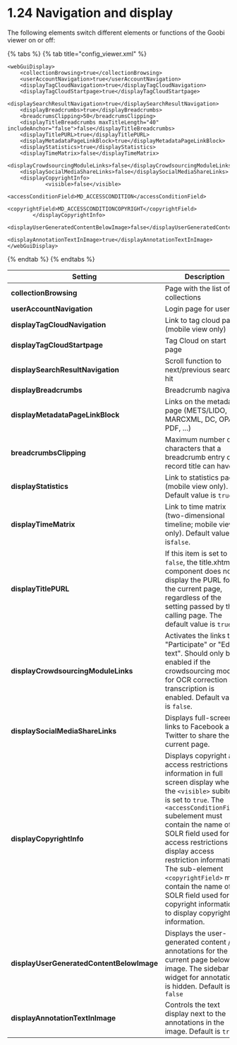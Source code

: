 # 1.24 Navigation and display

The following elements switch different elements or functions of the Goobi viewer on or off:

{% tabs %}
{% tab title="config_viewer.xml" %}
```markup
<webGuiDisplay>
    <collectionBrowsing>true</collectionBrowsing>
    <userAccountNavigation>true</userAccountNavigation>
    <displayTagCloudNavigation>true</displayTagCloudNavigation>
    <displayTagCloudStartpage>true</displayTagCloudStartpage>
    <displaySearchResultNavigation>true</displaySearchResultNavigation>
    <displayBreadcrumbs>true</displayBreadcrumbs>
    <breadcrumsClipping>50</breadcrumsClipping>
    <displayTitleBreadcrumbs maxTitleLength="40" includeAnchor="false">false</displayTitleBreadcrumbs>
    <displayTitlePURL>true</displayTitlePURL>
    <displayMetadataPageLinkBlock>true</displayMetadataPageLinkBlock>
    <displayStatistics>true</displayStatistics>
    <displayTimeMatrix>false</displayTimeMatrix>
    <displayCrowdsourcingModuleLinks>false</displayCrowdsourcingModuleLinks>
    <displaySocialMediaShareLinks>false</displaySocialMediaShareLinks>
    <displayCopyrightInfo>
			<visible>false</visible>
			<accessConditionField>MD_ACCESSCONDITION</accessConditionField>
			<copyrightField>MD_ACCESSCONDITIONCOPYRIGHT</copyrightField>
		</displayCopyrightInfo>
		<displayUserGeneratedContentBelowImage>false</displayUserGeneratedContentBelowImage>
		<displayAnnotationTextInImage>true</displayAnnotationTextInImage>
</webGuiDisplay>
```
{% endtab %}
{% endtabs %}

| **Setting**                               | Description                                                                                                                                                                                                                                                                                                                                                                                                                      |
| ----------------------------------------- | -------------------------------------------------------------------------------------------------------------------------------------------------------------------------------------------------------------------------------------------------------------------------------------------------------------------------------------------------------------------------------------------------------------------------------- |
| **collectionBrowsing**                    | Page with the list of the collections                                                                                                                                                                                                                                                                                                                                                                                            |
| **userAccountNavigation**                 | Login page for users                                                                                                                                                                                                                                                                                                                                                                                                             |
| **displayTagCloudNavigation**             | Link to tag cloud page (mobile view only)                                                                                                                                                                                                                                                                                                                                                                                        |
| **displayTagCloudStartpage**              | Tag Cloud on start page                                                                                                                                                                                                                                                                                                                                                                                                          |
| **displaySearchResultNavigation**         | Scroll function to next/previous search hit                                                                                                                                                                                                                                                                                                                                                                                      |
| **displayBreadcrumbs**                    | Breadcrumb nagivation                                                                                                                                                                                                                                                                                                                                                                                                            |
| **displayMetadataPageLinkBlock**          | Links on the metadata page (METS/LIDO, MARCXML, DC, OPAC, PDF, ...)                                                                                                                                                                                                                                                                                                                                                              |
| **breadcrumbsClipping**                   | Maximum number of characters that a breadcrumb entry of a record title can have.                                                                                                                                                                                                                                                                                                                                                 |
| **displayStatistics**                     | Link to statistics page (mobile view only). Default value is `true`.                                                                                                                                                                                                                                                                                                                                                             |
| **displayTimeMatrix**                     | Link to time matrix (two-dimensional timeline; mobile view only). Default value is`false`.                                                                                                                                                                                                                                                                                                                                       |
| **displayTitlePURL**                      | If this item is set to `false`, the title.xhtml component does not display the PURL for the current page, regardless of the setting passed by the calling page. The default value is `true`.                                                                                                                                                                                                                                     |
| **displayCrowdsourcingModuleLinks**       | Activates the links to "Participate" or "Edit text". Should only be enabled if the crowdsourcing module for OCR correction and transcription is enabled. Default value is `false`.                                                                                                                                                                                                                                               |
| **displaySocialMediaShareLinks**          | Displays full-screen links to Facebook and Twitter to share the current page.                                                                                                                                                                                                                                                                                                                                                    |
| **displayCopyrightInfo**                  | Displays copyright and access restrictions information in full screen display when the `<visible>` subitem is set to `true`. The `<accessConditionField>` subelement must contain the name of the SOLR field used for access restrictions to display access restriction information. The sub-element `<copyrightField>` must contain the name of the SOLR field used for copyright information to display copyright information. |
| **displayUserGeneratedContentBelowImage** | Displays the user-generated content / annotations for the current page below the image. The sidebar widget for annotations is hidden. Default is `false`                                                                                                                                                                                                                                                                         |
| **displayAnnotationTextInImage**          | Controls the text display next to the annotations in the image. Default is `true`.                                                                                                                                                                                                                                                                                                                                               |
